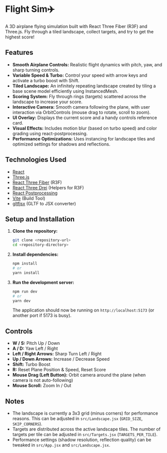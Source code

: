 # Flight Sim✈️

A 3D airplane flying simulation built with React Three Fiber (R3F) and Three.js. Fly through a tiled landscape, collect targets, and try to get the highest score!

## Features

*   **Smooth Airplane Controls:** Realistic flight dynamics with pitch, yaw, and sharp turning controls.
*   **Variable Speed & Turbo:** Control your speed with arrow keys and activate a turbo boost with Shift.
*   **Tiled Landscape:** An infinitely repeating landscape created by tiling a base scene model efficiently using InstancedMesh.
*   **Scoring System:** Fly through rings (targets) scattered across the landscape to increase your score.
*   **Interactive Camera:** Smooth camera following the plane, with user interaction via OrbitControls (mouse drag to rotate, scroll to zoom).
*   **UI Overlay:** Displays the current score and a handy controls reference card.
*   **Visual Effects:** Includes motion blur (based on turbo speed) and color grading using react-postprocessing.
*   **Performance Optimizations:** Uses instancing for landscape tiles and optimized settings for shadows and reflections.

## Technologies Used

*   [React](https://reactjs.org/)
*   [Three.js](https://threejs.org/)
*   [React Three Fiber](https://docs.pmnd.rs/react-three-fiber/) (R3F)
*   [React Three Drei](https://github.com/pmndrs/drei) (Helpers for R3F)
*   [React Postprocessing](https://github.com/pmndrs/react-postprocessing)
*   [Vite](https://vitejs.dev/) (Build Tool)
*   [gltfjsx](https://github.com/pmndrs/gltfjsx) (GLTF to JSX converter)

## Setup and Installation

1.  **Clone the repository:**
    ```bash
    git clone <repository-url>
    cd <repository-directory>
    ```
2.  **Install dependencies:**
    ```bash
    npm install
    # or
    yarn install
    ```
3.  **Run the development server:**
    ```bash
    npm run dev
    # or
    yarn dev
    ```
    The application should now be running on `http://localhost:5173` (or another port if 5173 is busy).

## Controls

*   **W / S:** Pitch Up / Down
*   **A / D:** Yaw Left / Right
*   **Left / Right Arrows:** Sharp Turn Left / Right
*   **Up / Down Arrows:** Increase / Decrease Speed
*   **Shift:** Turbo Boost
*   **R:** Reset Plane Position & Speed, Reset Score
*   **Mouse Drag (Left Button):** Orbit camera around the plane (when camera is not auto-following)
*   **Mouse Scroll:** Zoom In / Out

## Notes

*   The landscape is currently a 3x3 grid (minus corners) for performance reasons. This can be adjusted in `src/Landscape.jsx` (`GRID_SIZE`, `SKIP_CORNERS`).
*   Targets are distributed across the active landscape tiles. The number of targets per tile can be adjusted in `src/Targets.jsx` (`TARGETS_PER_TILE`).
*   Performance settings (shadow resolution, reflection quality) can be tweaked in `src/App.jsx` and `src/Landscape.jsx`. 
